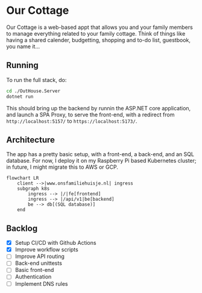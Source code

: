 # Our Cottage

Our Cottage is a web-based appt that allows you and your family members to manage everything related to your family cottage. Think of things like having a shared calender, budgetting, shopping and to-do list, guestbook, you name it...

## Running

To run the full stack, do:

```bash
cd ./OutHouse.Server
dotnet run
```

This should bring up the backend by runnin the ASP.NET core application, and launch a SPA Proxy, to serve the front-end, with a redirect from `http://localhost:5157/` to `https://localhost:5173/`.

## Architecture

The app has a pretty basic setup, with a front-end, a back-end, and an SQL database. For now, I deploy it on my Raspberry Pi based Kubernetes cluster; in future, I might migrate this to AWS or GCP.

```mermaid
flowchart LR
    client -->|www.onsfamiliehuisje.nl| ingress
    subgraph k8s
        ingress --> |/|fe[frontend]
        ingress --> |/api/v1|be[backend]
        be --> db[(SQL database)]
    end
```

## Backlog

- [x] Setup CI/CD with Github Actions
- [x] Improve workflow scripts
- [ ] Improve API routing
- [ ] Back-end unittests
- [ ] Basic front-end
- [ ] Authentication
- [ ] Implement DNS rules
